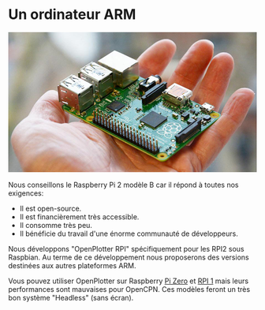# Un ordinateur ARM

![](../en/rpi2.jpg)

Nous conseillons le Raspberry Pi 2 modèle B car il répond à toutes nos exigences: 

* Il est open-source.
* Il est financièrement très accessible.
* Il consomme très peu.
* Il bénéficie du travail d'une énorme communauté de développeurs.

Nous développons "OpenPlotter RPI" spécifiquement pour les RPI2 sous Raspbian. Au terme de ce développement nous proposerons des versions destinées aux autres plateformes ARM.

Vous pouvez utiliser OpenPlotter sur Raspberry [Pi  Zero](https://www.raspberrypi.org/products/pi-zero/) et [RPI 1](https://www.raspberrypi.org/products/model-b-plus/) mais leurs performances sont mauvaises pour OpenCPN. Ces modèles feront un très bon système "Headless" (sans écran).